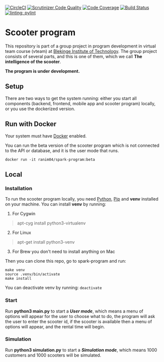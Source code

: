 [![CircleCI](https://dl.circleci.com/status-badge/img/gh/Rahn20/spark-program/tree/main.svg?style=svg)](https://dl.circleci.com/status-badge/redirect/gh/Rahn20/spark-program/tree/main)
[![Scrutinizer Code Quality](https://scrutinizer-ci.com/g/Rahn20/spark-program/badges/quality-score.png?b=main)](https://scrutinizer-ci.com/g/Rahn20/spark-program/?branch=main)
[![Code Coverage](https://scrutinizer-ci.com/g/Rahn20/spark-program/badges/coverage.png?b=main)](https://scrutinizer-ci.com/g/Rahn20/spark-program/?branch=main)
[![Build Status](https://scrutinizer-ci.com/g/Rahn20/spark-program/badges/build.png?b=main)](https://scrutinizer-ci.com/g/Rahn20/spark-program/build-status/main)
[![linting: pylint](https://img.shields.io/badge/linting-pylint-yellowgreen)](https://github.com/PyCQA/pylint)


# Scooter program

This repository is part of a group project in program development in virtual team course (vteam) at [Blekinge Institute of Technology](https://www.bth.se/). The group project consists of several parts, and this is one of them, which we call **The intelligence of the scooter**. 

**The program is under development.**

## Setup

There are two ways to get the system running: either you start all components (backend, frontend, mobile app and scooter program) locally, or you use the dockerized version.

## Run with Docker

Your system must have [Docker](https://www.docker.com/get-started/) enabled.

You can run the beta version of the scooter program which is not connected to the API or database, and it is the user mode that runs.

```
docker run -it ranim04/spark-program:beta
```

## Local

### Installation

To run the scooter program locally, you need [Python](https://www.python.org/downloads/), [Pip](https://pypi.org/project/pip/) and **venv** installed on your machine. You can install **venv** by running:

1. For Cygwin
> apt-cyg install python3-virtualenv
2. For Linux
> apt-get install python3-venv
3. For Brew you don't need to install anything on Mac

Then you can clone this repo, go to spark-program and run:

```
make venv
source .venv/bin/activate
make install
```

You can deactivate venv by running: ```deactivate```

### Start

Run **python3 main.py** to start a ***User mode***, which means a menu of options will appear for the user to choose what to do, the program will ask the user to enter the scooter id, if the scooter is available then a menu of options will appear, and the rental time will begin.

### Simulation

Run **python3 simulation.py** to start a ***Simulation mode***, which means 1000 customers and 1000 scooters will be simulated.